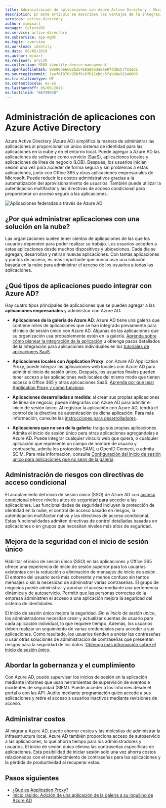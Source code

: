 ```yaml
---
title: Administración de aplicaciones con Azure Active Directory | Microsoft Docs
description: En este artículo se describen las ventajas de la integración de Azure Active Directory con las aplicaciones locales, SaaS y en la nube.
services: active-directory
author: msmimart
manager: CelesteDG
ms.service: active-directory
ms.subservice: app-mgmt
ms.topic: overview
ms.workload: identity
ms.date: 06/05/2019
ms.author: mimart
ms.reviewer: arvinh
ms.collection: M365-identity-device-management
ms.openlocfilehash: 80680de6602b26488a8bade8a69fdd85b7f83ed1
ms.sourcegitcommit: 1aefdf876c95bf6c07b12eb8c5fab98e92948000
ms.translationtype: HT
ms.contentlocale: es-ES
ms.lasthandoff: 06/06/2019
ms.locfileid: "66729938"
---
```

# <a name="application-management-with-azure-active-directory"></a>Administración de aplicaciones con Azure Active Directory

Azure Active Directory (Azure AD) simplifica la manera de administrar las aplicaciones al proporcionar un único sistema de identidad para las aplicaciones en la nube y en el entorno local. Puede agregar a Azure AD las aplicaciones de software como servicio (SaaS), aplicaciones locales y aplicaciones de línea de negocio (LOB). Después, los usuarios inician sesión una vez para acceder de forma segura y sin problemas a estas aplicaciones, junto con Office 365 y otras aplicaciones empresariales de Microsoft. Puede reducir los costos administrativos gracias a la automatización del aprovisionamiento de usuarios. También puede utilizar la autenticación multifactor y las directivas de acceso condicional para proporcionar un acceso seguro a las aplicaciones.

![Aplicaciones federadas a través de Azure AD](media/what-is-application-management/app-management-overview.png)

## <a name="why-manage-applications-with-a-cloud-solution"></a>¿Por qué administrar aplicaciones con una solución en la nube?

Las organizaciones suelen tener cientos de aplicaciones de las que los usuarios dependen para poder realizar su trabajo. Los usuarios acceden a estas aplicaciones desde muchos dispositivos y ubicaciones. Cada día se agregan, desarrollan y retiran nuevas aplicaciones. Con tantas aplicaciones y puntos de acceso, es más importante que nunca usar una solución basada en la nube para administrar el acceso de los usuarios a todas las aplicaciones.

## <a name="what-types-of-applications-can-i-integrate-with-azure-ad"></a>¿Qué tipos de aplicaciones puedo integrar con Azure AD?
Hay cuatro tipos principales de aplicaciones que se pueden agregar a las **aplicaciones empresariales** y administrar con Azure AD:

-   **Aplicaciones de la galería de Azure AD**: Azure AD tiene una galería que contiene miles de aplicaciones que se han integrado previamente para el inicio de sesión único con Azure AD. Algunas de las aplicaciones que su organización usa probablemente estén en la galería. [Aprenda sobre cómo planear la integración de la aplicación](plan-an-application-integration.md) u obtenga pasos detallados de la integración para aplicaciones individuales en los [tutoriales de aplicaciones SaaS](https://docs.microsoft.com/azure/active-directory/saas-apps/). 

-   **Aplicaciones locales con Application Proxy**: con Azure AD Application Proxy, puede integrar las aplicaciones web locales con Azure AD para admitir el inicio de sesión único. Después, los usuarios finales pueden tener acceso a las aplicaciones web locales del mismo modo que tienen acceso a Office 365 y otras aplicaciones SaaS. [Aprenda por qué usar Application Proxy y cómo funciona](what-is-application-proxy.md).

-   **Aplicaciones desarrolladas a medida**: al crear sus propias aplicaciones de línea de negocio, puede integrarlas con Azure AD para admitir el inicio de sesión único. Al registrar la aplicación con Azure AD, tendrá el control de la directiva de autenticación de dicha aplicación. Para más información, consulte las [instrucciones para desarrolladores](developer-guidance-for-integrating-applications.md).

-   **Aplicaciones que no son de la galería**: traiga sus propias aplicaciones. Admita el inicio de sesión único para otras aplicaciones agregándolas a Azure AD. Puede integrar cualquier vínculo web que quiera, o cualquier aplicación que represente un campo de nombre de usuario y contraseña, admita los protocolos SAML u OpenID Connect, o admita SCIM. Para más información, consulte [Configuración del inicio de sesión único para aplicaciones que no sean de la galería](configure-single-sign-on-non-gallery-applications.md).

## <a name="manage-risk-with-conditional-access-policies"></a>Administración de riesgos con directivas de acceso condicional
El acoplamiento del inicio de sesión único (SSO) de Azure AD con [acceso condicional](https://docs.microsoft.com/azure/active-directory/conditional-access/overview) ofrece niveles altos de seguridad para acceder a las aplicaciones. Las funcionalidades de seguridad incluyen la protección de identidad en la nube, el control de acceso basado en riesgos, la autenticación multifactor nativa y las directivas de acceso condicional. Estas funcionalidades admiten directivas de control detalladas basadas en aplicaciones o en grupos que necesitan niveles más altos de seguridad.

## <a name="improve-productivity-with-single-sign-on"></a>Mejora de la seguridad con el inicio de sesión único
Habilitar el inicio de sesión único (SSO) en las aplicaciones y Office 365 ofrece una experiencia de inicio de sesión superior para los usuarios existentes con la reducción o eliminación de mensajes de inicio de sesión. El entorno del usuario será más coherente y menos confuso sin tantos mensajes o sin la necesidad de administrar varias contraseñas. El grupo de negocios puede administrar y aprobar el acceso mediante una pertenencia dinámica y de autoservicio. Permitir que las personas correctas de la empresa administren el acceso a una aplicación mejora la seguridad del sistema de identidades.

El inicio de sesión único mejora la seguridad. *Sin el inicio de sesión único*, los administradores necesitan crear y actualizar cuentas de usuario para cada aplicación individual, lo que requiere tiempo. Además, los usuarios deben realizar un seguimiento de varias credenciales para acceder a sus aplicaciones. Como resultado, los usuarios tienden a anotar las contraseñas o usar otras soluciones de administración de contraseñas que presentan riesgos para la seguridad de los datos. [Obtenga más información sobre el inicio de sesión único](what-is-single-sign-on.md).

## <a name="address-governance-and-compliance"></a>Abordar la gobernanza y el cumplimiento
Con Azure AD, puede supervisar los inicios de sesión en la aplicación mediante informes que usan herramientas de supervisión de eventos e incidentes de seguridad (SIEM). Puede acceder a los informes desde el portal o con las API. Audite mediante programación quién accede a sus aplicaciones y retire el acceso a usuarios inactivos mediante revisiones de acceso.

## <a name="manage-costs"></a>Administrar costos
Al migrar a Azure AD, puede ahorrar costos y las molestias de administrar la infraestructura local. Azure AD también proporciona acceso de autoservicio a las aplicaciones, lo que ahorra tiempo para los administradores y usuarios. El inicio de sesión único elimina las contraseñas específicas de aplicaciones. Esta posibilidad de iniciar sesión solo una vez ahorra costos relacionados con el restablecimiento de contraseñas para las aplicaciones y la pérdida de productividad al recuperar estas.

## <a name="next-steps"></a>Pasos siguientes

- [¿Qué es Application Proxy?](what-is-application-proxy.md)
- [Inicio rápido: Adición de una aplicación de la galería a su inquilino de Azure AD](add-application-portal.md)
